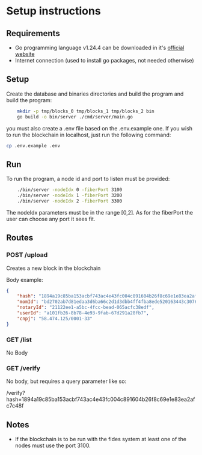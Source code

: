 # Setup instructions 

## Requirements

- Go programming language v1.24.4 can be downloaded in it's [official website](https://go.dev/)
- Internet connection (used to install go packages, not needed otherwise)

## Setup 

Create the database and binaries directories and build the program and build the program:
```bash
    mkdir -p tmp/blocks_0 tmp/blocks_1 tmp/blocks_2 bin
    go build -o bin/server ./cmd/server/main.go
```
you must also create a .env file based on the .env.example one.
If you wish to run the blockchain in localhost, just run the following command:
```bash
cp .env.example .env
```


## Run
To run the program, a node id and port to listen must be provided:
```bash
    ./bin/server -nodeIdx 0 -fiberPort 3100
    ./bin/server -nodeIdx 1 -fiberPort 3200
    ./bin/server -nodeIdx 2 -fiberPort 3300
```
The nodeIdx parameters must be in the range [0,2]. As for the fiberPort the user can choose any port it sees fit.


## Routes 

### POST /upload

Creates a new block in the blockchain 

Body example:
```json
{
    "hash": "1894a19c85ba153acbf743ac4e43fc004c891604b26f8c69e1e83ea2afc7c48f",
    "momId": "bd2702ab7d81edaa3d6ba66c2d1d3dbb4ff4fba8ede520163443c3076fc4a85b",
    "notaryId": "21122ee1-a5bc-4fcc-bead-065acfc38edf",
    "userId": "a101fb26-8b78-4e93-9fab-67d291a28fb7",
    "cnpj": "58.474.125/0001-33"
}
```


### GET /list 

No Body 

### GET /verify 

No body, but requires a query parameter like so:

/verify?hash=1894a19c85ba153acbf743ac4e43fc004c891604b26f8c69e1e83ea2afc7c48f

## Notes 

- If the blockchain is to be run with the fides system at least one of the nodes must use the port 3100.


